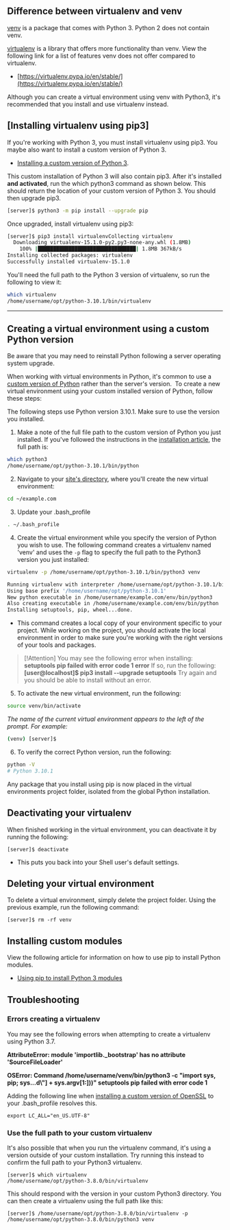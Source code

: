 
## Difference between virtualenv and venv

[venv](https://docs.python.org/3/library/venv.html) is a package that comes with Python 3. Python 2 does not contain venv.

[virtualenv](https://virtualenv.pypa.io/en/stable/) is a library that offers more functionality than venv. 
View the following link for a list of features venv does not offer compared to virtualenv.

-   [https://virtualenv.pypa.io/en/stable/](https://virtualenv.pypa.io/en/stable/)


Although you can create a virtual environment using venv with Python3, it's recommended that you install and use virtualenv instead.


## [Installing virtualenv using pip3]

If you're working with Python 3, you must install virtualenv using pip3. You maybe also want to install a custom version of Python 3.

- [Installing a custom version of Python 3](https://help.dreamhost.com/hc/en-us/articles/115000702772-Installing-a-custom-version-of-Python-3). 

This custom installation of Python 3 will also contain pip3. After it's installed **and activated**, run the which python3 command as shown below. 
This should return the location of your custom version of Python 3. You should then upgrade pip3.

```bash
[server]$ python3 -m pip install --upgrade pip
```

Once upgraded, install virtualenv using pip3:

```bash
[server]$ pip3 install virtualenvCollecting virtualenv
  Downloading virtualenv-15.1.0-py2.py3-none-any.whl (1.8MB)
    100% |████████████████████████████████| 1.8MB 367kB/s
Installing collected packages: virtualenv
Successfully installed virtualenv-15.1.0
```

You'll need the full path to the Python 3 version of virtualenv, so run the following to view it:

```bash
which virtualenv
/home/username/opt/python-3.10.1/bin/virtualenv
```

---
## Creating a virtual environment using a custom Python version

Be aware that you may need to reinstall Python following a server operating system upgrade.

When working with virtual environments in Python, it's common to use a [custom version of Python](https://help.dreamhost.com/hc/en-us/articles/115000702772-Installing-a-custom-version-of-Python-3) rather than the server's version. 
To create a new virtual environment using your custom installed version of Python, follow these steps:

The following steps use Python version 3.10.1. Make sure to use the version you installed.

1. Make a note of the full file path to the custom version of Python you just installed. 
   If you've followed the instructions in the [installation article](https://help.dreamhost.com/hc/en-us/articles/115000702772-Installing-a-custom-version-of-Python-3), the full path is:

```bash
which python3
/home/username/opt/python-3.10.1/bin/python
```
   
2. Navigate to your [site's directory](https://help.dreamhost.com/hc/en-us/articles/360001219231#the-website-directory), where you'll create the new virtual environment:
 
```bash
cd ~/example.com
```

3. Update your .bash\_profile

```bash
. ~/.bash_profile
```

4. Create the virtual environment while you specify the version of Python you wish to use. 
   The following command creates a virtualenv named 'venv' and uses the `-p` flag to specify the full path to the Python3 version you just installed:

```bash
virtualenv -p /home/username/opt/python-3.10.1/bin/python3 venv

Running virtualenv with interpreter /home/username/opt/python-3.10.1/bin/python3
Using base prefix '/home/username/opt/python-3.10.1'
New python executable in /home/username/example.com/env/bin/python3
Also creating executable in /home/username/example.com/env/bin/python
Installing setuptools, pip, wheel...done.
```

- This command creates a local copy of your environment specific to your project. 
  While working on the project, you should activate the local environment in order to make sure you're working with the right versions of your tools and packages.

> [!Attention]
> You may see the following error when installing: **setuptools pip failed with error code 1 error**
> If so, run the following: **[user@localhost]$ pip3 install --upgrade setuptools**
> Try again and you should be able to install without an error.

5.  To activate the new virtual environment, run the following:

```bash
source venv/bin/activate
```

_The name of the current virtual environment appears to the left of the prompt. For example:_

```bash
(venv) [server]$ 
```

6. To verify the correct Python version, run the following:

```bash
python -V
# Python 3.10.1
```

Any package that you install using pip is now placed in the virtual environments project folder, isolated from the global Python installation.

## Deactivating your virtualenv

When finished working in the virtual environment, you can deactivate it by running the following:

```
[server]$ deactivate
```

-   This puts you back into your Shell user's default settings.

## Deleting your virtual environment

To delete a virtual environment, simply delete the project folder. Using the previous example, run the following command:

```
[server]$ rm -rf venv
```

## Installing custom modules

View the following article for information on how to use pip to install Python modules.

-   [Using pip to install Python 3 modules](https://help.dreamhost.com/hc/en-us/articles/115000699011-Using-pip3-to-install-Python3-modules)

## Troubleshooting

### Errors creating a virtualenv

You may see the following errors when attempting to create a virtualenv using Python 3.7.

**AttributeError: module 'importlib.\_bootstrap' has no attribute 'SourceFileLoader'**

**OSError: Command /home/username/venv/bin/python3 -c "import sys, pip; sys...d\\"\] + sys.argv\[1:\]))" setuptools pip failed with error code 1**

Adding the following line when [installing a custom version of OpenSSL](https://help.dreamhost.com/hc/en-us/articles/360001435926-Installing-OpenSSL-locally-under-your-username) to your .bash\_profile resolves this.

```
export LC_ALL="en_US.UTF-8"
```

### Use the full path to your custom virtualenv

It's also possible that when you run the virtualenv command, it's using a version outside of your custom installation. Try running this instead to confirm the full path to your Python3 virtualenv.

```
[server]$ which virtualenv    
/home/username/opt/python-3.8.0/bin/virtualenv
```

This should respond with the version in your custom Python3 directory. You can then create a virtualenv using the full path like this:

```
[server]$ /home/username/opt/python-3.8.0/bin/virtualenv -p /home/username/opt/python-3.8.0/bin/python3 venv
```

